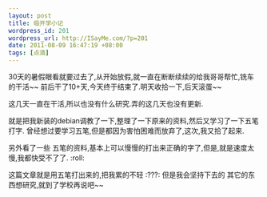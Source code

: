 ```yaml
--- 
layout: post
title: 临开学小记
wordpress_id: 201
wordpress_url: http://ISayMe.com/?p=201
date: 2011-08-09 16:47:19 +08:00
tags: [点滴]
---
```

30天的暑假眼看就要过去了,从开始放假,就一直在断断续续的给我哥哥帮忙,铣车的干活~~
前后干了10+天,今天终于结束了.明天收拾一下,后天滚蛋~~

这几天一直在干活,所以也没有什么研究.弄的这几天也没有更新.

就是把我新装的debian调教了一下,整理了一下原来的资料,然后又学习了一下五笔打字.
曾经想过要学习五笔,但是都因为害怕困难而放弃了,这次,我又拾了起来.

另外看了一些 五笔的资料,基本上可以慢慢的打出来正确的字了,但是,就是速度太慢,我都快受不了了. :roll: 

这篇文章就是用五笔打出来的,把我累的不轻 :???: 但是我会坚持下去的
其它的东西想研究,就到了学校再说吧~~
